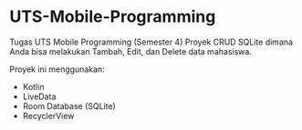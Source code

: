 # UTS-Mobile-Programming
Tugas UTS Mobile Programming (Semester 4)
Proyek CRUD SQLite dimana Anda bisa melakukan Tambah, Edit, dan Delete data mahasiswa.

Proyek ini menggunakan:
- Kotlin
- LiveData
- Room Database (SQLite)
- RecyclerView
